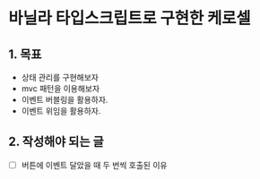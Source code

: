 # 바닐라 타입스크립트로 구현한 케로셀

## 1. 목표
- 상태 관리를 구현해보자
- mvc 패턴을 이용해보자
- 이벤트 버블링을 활용하자.
- 이벤트 위임을 활용하자.

## 2. 작성해야 되는 글
- [ ] 버튼에 이벤트 달았을 때 두 번씩 호출된 이유